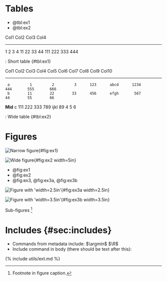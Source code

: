 
# Tables

* @tbl:ex1
* @tbl:ex2

Col1       Col2     Col3     Col4
------   ------    ------    ------
1             2      3       4
11           22      33      44
111         222     333      444

: Short table {#tbl:ex1}

  Col1      Col2      Col3      Col4     Col5      Col6      Col7      Col8      Col9     Col10
------     -----     -----     -----    -----     -----     -----     -----     -----    ------
     a         1         2         3      123      abcd      1234       444       555       666
     b        11        22        33      456      efgh       567        44        55        66
<!-- -->
**Mid**
     c       111       222       333      789      ijkl        89         4         5         6

: Wide table {#tbl:ex2}


# Figures

![Narrow figure](figures/diamonds){#fig:ex1}

![Wide figure](figures/densities){#fig:ex2 width=5in}

* @fig:ex1
* @fig:ex2
* @fig:ex3, @fig:ex3a, @fig:ex3b

<div id="fig:ex3">

![Figure with 'width=2.5in'](figures/gaussian2d){#fig:ex3a width=2.5in}

![Figure with 'width=3.5in' [^f]](figures/anscombe){#fig:ex3b width=3.5in}

Sub-figures [^g]
</div>

[^f]: Footnote in sub-figure caption.
[^g]: Footnote in figure caption.


# Includes {#sec:includes}

* Commands from metadata include: $\argmin$ $\R$
* Include command in body (there should be text after this):

{% include utils/ext.md %}
